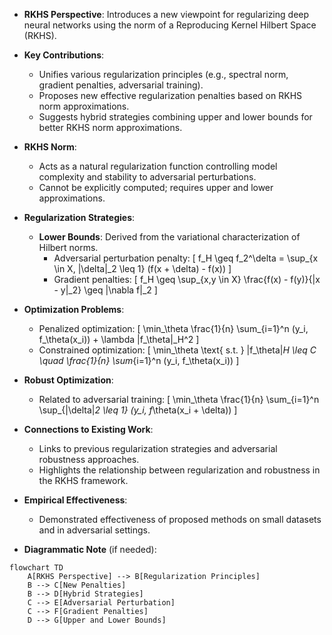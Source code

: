 - **RKHS Perspective**: Introduces a new viewpoint for regularizing deep neural networks using the norm of a Reproducing Kernel Hilbert Space (RKHS).
  
- **Key Contributions**:
  - Unifies various regularization principles (e.g., spectral norm, gradient penalties, adversarial training).
  - Proposes new effective regularization penalties based on RKHS norm approximations.
  - Suggests hybrid strategies combining upper and lower bounds for better RKHS norm approximations.

- **RKHS Norm**: 
  - Acts as a natural regularization function controlling model complexity and stability to adversarial perturbations.
  - Cannot be explicitly computed; requires upper and lower approximations.

- **Regularization Strategies**:
  - **Lower Bounds**: Derived from the variational characterization of Hilbert norms.
    - Adversarial perturbation penalty: 
      \[
      f_H \geq f_2^\delta = \sup_{x \in X, \|\delta\|_2 \leq 1} (f(x + \delta) - f(x))
      \]
    - Gradient penalties:
      \[
      f_H \geq \sup_{x,y \in X} \frac{f(x) - f(y)}{\|x - y\|_2} \geq \|\nabla f\|_2
      \]

- **Optimization Problems**:
  - Penalized optimization:
    \[
    \min_\theta \frac{1}{n} \sum_{i=1}^n (y_i, f_\theta(x_i)) + \lambda \|f_\theta\|_H^2
    \]
  - Constrained optimization:
    \[
    \min_\theta \text{ s.t. } \|f_\theta\|_H \leq C \quad \frac{1}{n} \sum_{i=1}^n (y_i, f_\theta(x_i))
    \]

- **Robust Optimization**: 
  - Related to adversarial training:
    \[
    \min_\theta \frac{1}{n} \sum_{i=1}^n \sup_{\|\delta\|_2 \leq 1} (y_i, f_\theta(x_i + \delta))
    \]

- **Connections to Existing Work**: 
  - Links to previous regularization strategies and adversarial robustness approaches.
  - Highlights the relationship between regularization and robustness in the RKHS framework.

- **Empirical Effectiveness**: 
  - Demonstrated effectiveness of proposed methods on small datasets and in adversarial settings.

- **Diagrammatic Note** (if needed):
```mermaid
flowchart TD
    A[RKHS Perspective] --> B[Regularization Principles]
    B --> C[New Penalties]
    B --> D[Hybrid Strategies]
    C --> E[Adversarial Perturbation]
    C --> F[Gradient Penalties]
    D --> G[Upper and Lower Bounds]
```